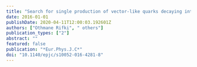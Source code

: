 ```yaml
---
title: "Search for single production of vector-like quarks decaying into Wb in pp collisions at $sqrts = 8$  TeV with the ATLAS detector"
date: 2016-01-01
publishDate: 2020-04-11T12:00:03.192601Z
authors: ["Othmane Rifki", " others"]
publication_types: ["2"]
abstract: ""
featured: false
publication: "*Eur.Phys.J.C*"
doi: "10.1140/epjc/s10052-016-4281-8"
---
```


